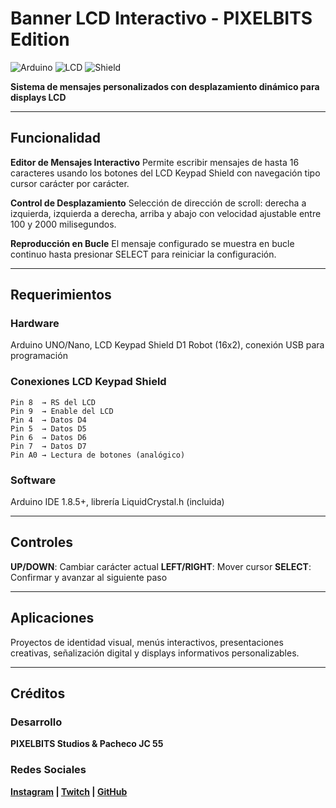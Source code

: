 # Banner LCD Interactivo - PIXELBITS Edition

![Arduino](https://img.shields.io/badge/Arduino-UNO-blue)
![LCD](https://img.shields.io/badge/Display-16x2-green)
![Shield](https://img.shields.io/badge/Hardware-LCD%20Keypad%20Shield-orange)

**Sistema de mensajes personalizados con desplazamiento dinámico para displays LCD**

---

## **Funcionalidad**

**Editor de Mensajes Interactivo**
Permite escribir mensajes de hasta 16 caracteres usando los botones del LCD Keypad Shield con navegación tipo cursor carácter por carácter.

**Control de Desplazamiento**
Selección de dirección de scroll: derecha a izquierda, izquierda a derecha, arriba y abajo con velocidad ajustable entre 100 y 2000 milisegundos.

**Reproducción en Bucle**
El mensaje configurado se muestra en bucle continuo hasta presionar SELECT para reiniciar la configuración.

---

## **Requerimientos**

### **Hardware**
Arduino UNO/Nano, LCD Keypad Shield D1 Robot (16x2), conexión USB para programación

### **Conexiones LCD Keypad Shield**
```
Pin 8  → RS del LCD
Pin 9  → Enable del LCD
Pin 4  → Datos D4
Pin 5  → Datos D5
Pin 6  → Datos D6
Pin 7  → Datos D7
Pin A0 → Lectura de botones (analógico)
```

### **Software**
Arduino IDE 1.8.5+, librería LiquidCrystal.h (incluida)

---

## **Controles**

**UP/DOWN**: Cambiar carácter actual
**LEFT/RIGHT**: Mover cursor
**SELECT**: Confirmar y avanzar al siguiente paso

---

## **Aplicaciones**

Proyectos de identidad visual, menús interactivos, presentaciones creativas, señalización digital y displays informativos personalizables.

---

## **Créditos**

### **Desarrollo**
**PIXELBITS Studios & Pacheco JC 55**

### **Redes Sociales**
**[Instagram](https://www.instagram.com/pixelbits_studios/) | [Twitch](https://www.twitch.tv/pixelbits_studio/about) | [GitHub](https://github.com/Pacheco55/PIXELBITS-Studio-blog/tree/HTMLpbsb)**
